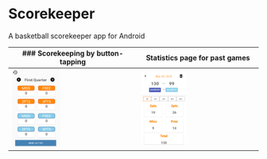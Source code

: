 # Scorekeeper
A basketball scorekeeper app for Android

| ### Scorekeeping by button-tapping    | Statistics page for past games |
| ------------- | ------------- |
| <img src="resources/ui2.png" width="40%">  |   <img src="resources/img1.png" width="40%">  |
